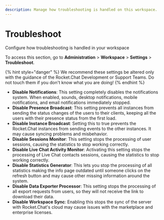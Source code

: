 ```yaml
---
description: Manage how troubleshooting is handled on this workspace.
---
```


# Troubleshoot

Configure how troubleshooting is handled in your workspace

To access this section, go to **Administration** > **Workspace** > **Settings** > **Troubleshoot**.

{% hint style="danger" %}
We recommend these settings be altered only with the guidance of the Rocket.Chat Development or Support Teams. Do not touch them if you don't know what you are doing!
{% endhint %}

* **Disable Notifications**: This setting completely disables the notifications system. When enabled, sounds, desktop notifications, mobile notifications, and email notifications immediately stopped.
* **Disable Presence Broadcast**: This setting prevents all instances from sending the status changes of the users to their clients, keeping all the users with their presence status from the first load.
* **Disable Instance Broadcast**: Setting this to true prevents the Rocket.Chat instances from sending events to the other instances. It may cause syncing problems and misbehavior.
* **Disable Sessions Monitor**: This setting stops the processing of user sessions, causing the statistics to stop working correctly.
* **Disable Live Chat Activity Monitor**: Activating this setting stops the processing of Live Chat contacts sessions, causing the statistics to stop working correctly.
* **Disable Statistics Generator**: This lets you stop the processing of all statistics making the info page outdated until someone clicks on the refresh button and may cause other missing information around the system.
* **Disable Data Exporter Processor**: This setting stops the processing of all export requests from users, so they will not receive the link to download their data.
* **Disable Workspace Sync**: Enabling this stops the sync of the server with Rocket.Chat's cloud may cause issues with the marketplace and enterprise licenses.&#x20;
